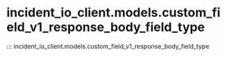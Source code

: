 # incident_io_client.models.custom_field_v1_response_body_field_type

::: incident_io_client.models.custom_field_v1_response_body_field_type